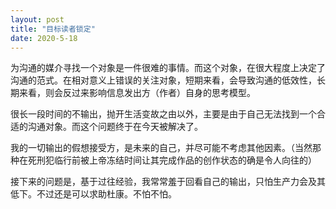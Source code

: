 ```yaml
---
layout: post
title: "目标读者锁定"
date: 2020-5-18
---
```

为沟通的媒介寻找一个对象是一件很难的事情。而这个对象，在很大程度上决定了沟通的范式。在相对意义上错误的关注对象，短期来看，会导致沟通的低效性，长期来看，则会反过来影响信息发出方（作者）自身的思考模型。

很长一段时间的不输出，抛开生活变故之由以外，主要是由于自己无法找到一个合适的沟通对象。而这个问题终于在今天被解决了。

我的一切输出的假想接受方，是未来的自己，并尽可能不考虑其他因素。（当然那种在死刑犯临行前被上帝冻结时间让其完成作品的创作状态的确是令人向往的）

接下来的问题是，基于过往经验，我常常羞于回看自己的输出，只怕生产力会及其低下。不过还是可以求助杜康。不怕不怕。
